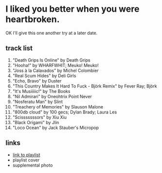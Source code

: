 # I liked you better when you were heartbroken.

OK I&#x27;ll give this one another try at a later date.

## track list

1. "Death Grips Is Online" by Death Grips
2. "Hooha!" by WHARFWHIT; Meuko! Meuko!
3. "Joss à la Calavados" by Michel Colombier
4. "Real Scum Hides" by Deli Girls
5. "Echo, Bravo" by Duster
6. "This Country Makes It Hard To Fuck - Björk Remix" by Fever Ray; Björk
7. "It's Musiiiiic!" by The Books
8. "Nil Admirari" by Oneohtrix Point Never
9. "Nosferatu Man" by Slint
10. "Treachery of Memories" by Slauson Malone
11. "800db cloud" by 100 gecs; Dylan Brady; Laura Les
12. "Scisssssssors" by Xiu Xiu
13. "Black Origami" by Jlin
14. "Loco Ocean" by Jack Stauber's Micropop

## links

- [link to playlist](https://open.spotify.com/playlist/5eLofGpvcn9EsPeweHvYik)
- playlist cover
- supplemental photo

